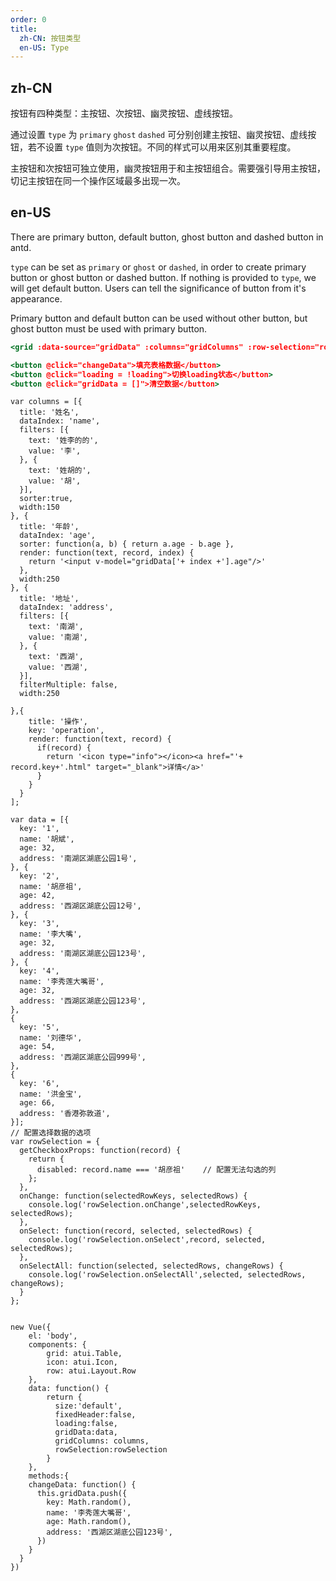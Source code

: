 ```yaml
---
order: 0
title:
  zh-CN: 按钮类型
  en-US: Type
---
```


## zh-CN

按钮有四种类型：主按钮、次按钮、幽灵按钮、虚线按钮。

通过设置 `type` 为 `primary` `ghost` `dashed` 可分别创建主按钮、幽灵按钮、虚线按钮，若不设置 `type` 值则为次按钮。不同的样式可以用来区别其重要程度。

主按钮和次按钮可独立使用，幽灵按钮用于和主按钮组合。需要强引导用主按钮，切记主按钮在同一个操作区域最多出现一次。

## en-US

There are primary button, default button, ghost button and dashed button in antd.

`type` can be set as `primary` or `ghost` or `dashed`, in order to create primary button or ghost button or dashed button. If nothing is provided to `type`, we will get default button. Users can tell the significance of button from it's appearance.

Primary button and default button can be used without other button, but ghost button must be used with primary button.



````jsx
<grid :data-source="gridData" :columns="gridColumns" :row-selection="rowSelection" row-key="key" @table-change="onTableChange" :loading="loading" :size="size"></grid>

<button @click="changeData">填充表格数据</button>
<button @click="loading = !loading">切换loading状态</button>
<button @click="gridData = []">清空数据</button>

````

````vue-script
var columns = [{
  title: '姓名',
  dataIndex: 'name',
  filters: [{
    text: '姓李的的',
    value: '李',
  }, {
    text: '姓胡的',
    value: '胡',
  }],
  sorter:true,
  width:150
}, {
  title: '年龄',
  dataIndex: 'age',
  sorter: function(a, b) { return a.age - b.age },
  render: function(text, record, index) {
    return '<input v-model="gridData['+ index +'].age"/>'
  },
  width:250
}, {
  title: '地址',
  dataIndex: 'address',
  filters: [{
    text: '南湖',
    value: '南湖',
  }, {
    text: '西湖',
    value: '西湖',
  }],
  filterMultiple: false,
  width:250

},{
    title: '操作',
    key: 'operation',
    render: function(text, record) {
      if(record) {
        return '<icon type="info"></icon><a href="'+ record.key+'.html" target="_blank">详情</a>'
      }
    }
  }
];

var data = [{
  key: '1',
  name: '胡斌',
  age: 32,
  address: '南湖区湖底公园1号',
}, {
  key: '2',
  name: '胡彦祖',
  age: 42,
  address: '西湖区湖底公园12号',
}, {
  key: '3',
  name: '李大嘴',
  age: 32,
  address: '南湖区湖底公园123号',
}, {
  key: '4',
  name: '李秀莲大嘴哥',
  age: 32,
  address: '西湖区湖底公园123号',
},
{
  key: '5',
  name: '刘德华',
  age: 54,
  address: '西湖区湖底公园999号',
},
{
  key: '6',
  name: '洪金宝',
  age: 66,
  address: '香港弥敦道',
}];
// 配置选择数据的选项
var rowSelection = {
  getCheckboxProps: function(record) {
    return {
      disabled: record.name === '胡彦祖'    // 配置无法勾选的列
    };
  },
  onChange: function(selectedRowKeys, selectedRows) {
    console.log('rowSelection.onChange',selectedRowKeys, selectedRows);
  },
  onSelect: function(record, selected, selectedRows) {
    console.log('rowSelection.onSelect',record, selected, selectedRows);
  },
  onSelectAll: function(selected, selectedRows, changeRows) {
    console.log('rowSelection.onSelectAll',selected, selectedRows, changeRows);
  }
};


new Vue({
    el: 'body',
    components: {
        grid: atui.Table,
        icon: atui.Icon,
        row: atui.Layout.Row
    },
    data: function() {
        return {
          size:'default',
          fixedHeader:false,
          loading:false,
          gridData:data,
          gridColumns: columns,
          rowSelection:rowSelection
        }
    },
    methods:{
    changeData: function() {
      this.gridData.push({
        key: Math.random(),
        name: '李秀莲大嘴哥',
        age: Math.random(),
        address: '西湖区湖底公园123号',
      })
    }
  }
})
````